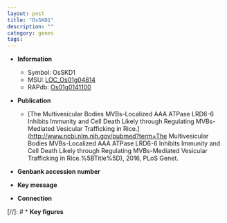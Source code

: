 ```yaml
---
layout: post
title: "OsSKD1"
description: ""
category: genes
tags: 
---
```


* **Information**  
    + Symbol: OsSKD1  
    + MSU: [LOC_Os01g04814](http://rice.plantbiology.msu.edu/cgi-bin/ORF_infopage.cgi?orf=LOC_Os01g04814)  
    + RAPdb: [Os01g0141100](http://rapdb.dna.affrc.go.jp/viewer/gbrowse_details/irgsp1?name=Os01g0141100)  

* **Publication**  
    + [The Multivesicular Bodies MVBs-Localized AAA ATPase LRD6-6 Inhibits Immunity and Cell Death Likely through Regulating MVBs-Mediated Vesicular Trafficking in Rice.](http://www.ncbi.nlm.nih.gov/pubmed?term=The Multivesicular Bodies MVBs-Localized AAA ATPase LRD6-6 Inhibits Immunity and Cell Death Likely through Regulating MVBs-Mediated Vesicular Trafficking in Rice.%5BTitle%5D), 2016, PLoS Genet.

* **Genbank accession number**  

* **Key message**  

* **Connection**  

[//]: # * **Key figures**  


